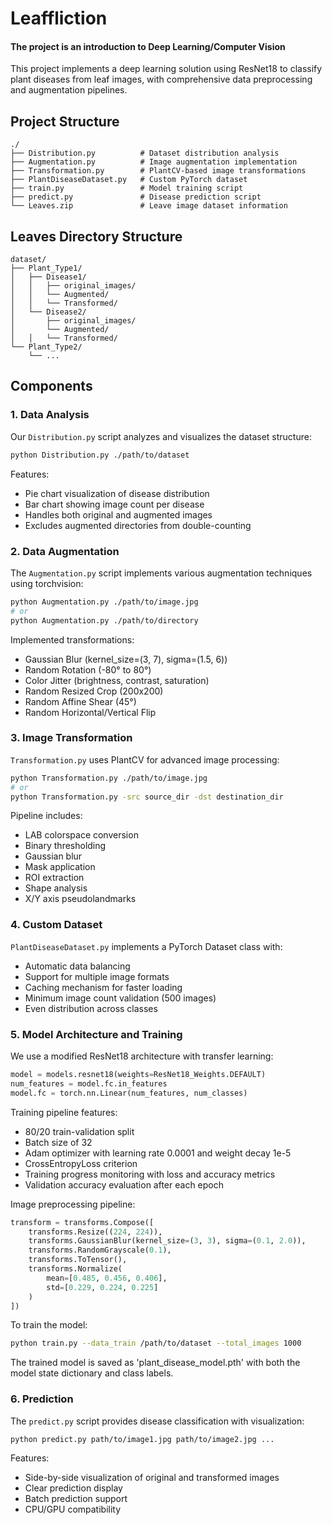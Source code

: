 # Leaffliction
#### The project is an introduction to Deep Learning/Computer Vision

This project implements a deep learning solution using ResNet18 to classify plant diseases from leaf images, with comprehensive data preprocessing and augmentation pipelines.

## Project Structure
```
./
├── Distribution.py          # Dataset distribution analysis
├── Augmentation.py          # Image augmentation implementation
├── Transformation.py        # PlantCV-based image transformations
├── PlantDiseaseDataset.py   # Custom PyTorch dataset
├── train.py                 # Model training script
├── predict.py               # Disease prediction script
└── Leaves.zip               # Leave image dataset information
```

## Leaves Directory Structure
```
dataset/
├── Plant_Type1/
│   ├── Disease1/
│   │   ├── original_images/
│   │   └── Augmented/
│   │   └── Transformed/
│   └── Disease2/
│       ├── original_images/
│       └── Augmented/
│   │   └── Transformed/
└── Plant_Type2/
    └── ...
```

## Components

### 1. Data Analysis
Our `Distribution.py` script analyzes and visualizes the dataset structure:
```bash
python Distribution.py ./path/to/dataset
```
Features:
- Pie chart visualization of disease distribution
- Bar chart showing image count per disease
- Handles both original and augmented images
- Excludes augmented directories from double-counting

### 2. Data Augmentation
The `Augmentation.py` script implements various augmentation techniques using torchvision:
```bash
python Augmentation.py ./path/to/image.jpg
# or
python Augmentation.py ./path/to/directory
```
Implemented transformations:
- Gaussian Blur (kernel_size=(3, 7), sigma=(1.5, 6))
- Random Rotation (-80° to 80°)
- Color Jitter (brightness, contrast, saturation)
- Random Resized Crop (200x200)
- Random Affine Shear (45°)
- Random Horizontal/Vertical Flip

### 3. Image Transformation
`Transformation.py` uses PlantCV for advanced image processing:
```bash
python Transformation.py ./path/to/image.jpg
# or
python Transformation.py -src source_dir -dst destination_dir
```
Pipeline includes:
- LAB colorspace conversion
- Binary thresholding
- Gaussian blur
- Mask application
- ROI extraction
- Shape analysis
- X/Y axis pseudolandmarks

### 4. Custom Dataset
`PlantDiseaseDataset.py` implements a PyTorch Dataset class with:
- Automatic data balancing
- Support for multiple image formats
- Caching mechanism for faster loading
- Minimum image count validation (500 images)
- Even distribution across classes

### 5. Model Architecture and Training
We use a modified ResNet18 architecture with transfer learning:
```python
model = models.resnet18(weights=ResNet18_Weights.DEFAULT)
num_features = model.fc.in_features
model.fc = torch.nn.Linear(num_features, num_classes)
```

Training pipeline features:
- 80/20 train-validation split
- Batch size of 32
- Adam optimizer with learning rate 0.0001 and weight decay 1e-5
- CrossEntropyLoss criterion
- Training progress monitoring with loss and accuracy metrics
- Validation accuracy evaluation after each epoch

Image preprocessing pipeline:
```python
transform = transforms.Compose([
    transforms.Resize((224, 224)),
    transforms.GaussianBlur(kernel_size=(3, 3), sigma=(0.1, 2.0)),
    transforms.RandomGrayscale(0.1),
    transforms.ToTensor(),
    transforms.Normalize(
        mean=[0.485, 0.456, 0.406],
        std=[0.229, 0.224, 0.225]
    )
])
```

To train the model:
```bash
python train.py --data_train /path/to/dataset --total_images 1000
```

The trained model is saved as 'plant_disease_model.pth' with both the model state dictionary and class labels.

### 6. Prediction
The `predict.py` script provides disease classification with visualization:
```bash
python predict.py path/to/image1.jpg path/to/image2.jpg ...
```
Features:
- Side-by-side visualization of original and transformed images
- Clear prediction display
- Batch prediction support
- CPU/GPU compatibility
